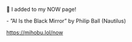 🤖 I added to my NOW page!

\- ”AI Is the Black Mirror” by Philip Ball (Nautilus)

[<span class="invisible">https://</span><span class="">mihobu.lol/now</span><span class="invisible"></span>](https://mihobu.lol/now)